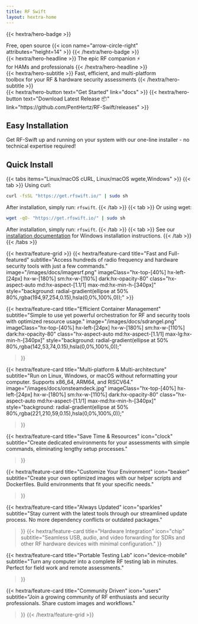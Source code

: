 ```yaml
---
title: RF Swift
layout: hextra-home
---
```

{{< hextra/hero-badge >}}
  <div class="hx-w-2 hx-h-2 hx-rounded-full hx-bg-primary-400"></div>
  <span>Free, open source</span>
  {{< icon name="arrow-circle-right" attributes="height=14" >}}
{{< /hextra/hero-badge >}}
<div class="hx-mt-6 hx-mb-6">
{{< hextra/hero-headline >}}
  The epic RF companion ⚡ &nbsp;<br class="sm:hx-block hx-hidden" />for HAMs and professionals
{{< /hextra/hero-headline >}}
</div>
<div class="hx-mb-12">
{{< hextra/hero-subtitle >}}
  Fast, efficient, and multi-platform&nbsp;<br class="sm:hx-block hx-hidden" /> toolbox for your RF & hardware security assessments
{{< /hextra/hero-subtitle >}}
</div>
<div class="hx-mb-6">
{{< hextra/hero-button text="Get Started" link="docs" >}}
{{< hextra/hero-button text="Download Latest Release 📦" link="https://github.com/PentHertz/RF-Swift/releases" >}}
</div>

<div class="hx-mt-6 hx-mb-12 hx-px-4 sm:hx-px-6 md:hx-px-8 lg:hx-px-12 max-w-screen-lg mx-auto">
  <h2 class="hx-text-3xl hx-font-bold hx-mb-4">Easy Installation</h2>
  <p class="hx-mb-6">Get RF-Swift up and running on your system with our one-line installer - no technical expertise required!</p>

## Quick Install

{{< tabs items="Linux/macOS cURL, Linux/macOS wgete,Windows" >}}
  {{< tab >}}
Using curl:
```bash
curl -fsSL "https://get.rfswift.io/" | sudo sh
```
After installation, simply run: `rfswift`.
  {{< /tab >}}
  {{< tab >}}
Or using wget:
```bash
wget -qO- "https://get.rfswift.io/" | sudo sh
```
After installation, simply run: `rfswift`.
  {{< /tab >}}
  {{< tab >}}
See our [installation documentation](docs/quick-start) for Windows installation instructions.
  {{< /tab >}}
{{< /tabs >}}

<div class="hx-mt-6"></div>
{{< hextra/feature-grid >}}
  {{< hextra/feature-card
    title="Fast and Full-featured"
    subtitle="Access hundreds of radio frequency and hardware security tools with just a few commands."
    image="/images/docs/imagesrf.png"
    imageClass="hx-top-[40%] hx-left-[24px] hx-w-[180%] sm:hx-w-[110%] dark:hx-opacity-80"
    class="hx-aspect-auto md:hx-aspect-[1.1/1] max-md:hx-min-h-[340px]"
    style="background: radial-gradient(ellipse at 50% 80%,rgba(194,97,254,0.15),hsla(0,0%,100%,0));"
  >}}
  
  {{< hextra/feature-card
    title="Efficient Container Management"
    subtitle="Simple to use yet powerful orchestration for RF and security tools with optimized resource usage."
    image="/images/docs/sdrangel.png"
    imageClass="hx-top-[40%] hx-left-[24px] hx-w-[180%] sm:hx-w-[110%] dark:hx-opacity-80"
    class="hx-aspect-auto md:hx-aspect-[1.1/1] max-lg:hx-min-h-[340px]"
    style="background: radial-gradient(ellipse at 50% 80%,rgba(142,53,74,0.15),hsla(0,0%,100%,0));"
  >}}
  
  {{< hextra/feature-card
    title="Multi-platform & Multi-architecture"
    subtitle="Run on Linux, Windows, or macOS without reformatting your computer. Supports x86_64, ARM64, and RISCV64."
    image="/images/docs/onsteamdeck.jpg"
    imageClass="hx-top-[40%] hx-left-[24px] hx-w-[180%] sm:hx-w-[110%] dark:hx-opacity-80"
    class="hx-aspect-auto md:hx-aspect-[1.1/1] max-md:hx-min-h-[340px]"
    style="background: radial-gradient(ellipse at 50% 80%,rgba(221,210,59,0.15),hsla(0,0%,100%,0));"
  >}}
  
  {{< hextra/feature-card
    title="Save Time & Resources"
    icon="clock"
    subtitle="Create dedicated environments for your assessments with simple commands, eliminating lengthy setup processes."
  >}}
  
  {{< hextra/feature-card
    title="Customize Your Environment"
    icon="beaker"
    subtitle="Create your own optimized images with our helper scripts and Dockerfiles. Build environments that fit your specific needs."
  >}}
  
  {{< hextra/feature-card
    title="Always Updated"
    icon="sparkles"
    subtitle="Stay current with the latest tools through our streamlined update process. No more dependency conflicts or outdated packages."
  >}}
  {{< hextra/feature-card
    title="Hardware Integration"
    icon="chip"
    subtitle="Seamless USB, audio, and video forwarding for SDRs and other RF hardware devices with minimal configuration."
  >}}
  
  {{< hextra/feature-card
    title="Portable Testing Lab"
    icon="device-mobile"
    subtitle="Turn any computer into a complete RF testing lab in minutes. Perfect for field work and remote assessments."
  >}}
  
  {{< hextra/feature-card
    title="Community Driven"
    icon="users"
    subtitle="Join a growing community of RF enthusiasts and security professionals. Share custom images and workflows."
  >}}
{{< /hextra/feature-grid >}}